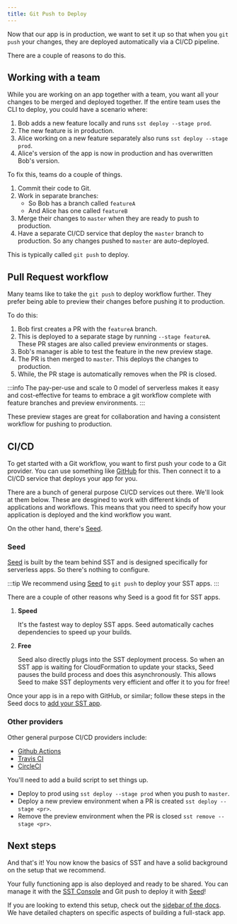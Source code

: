 ```yaml
---
title: Git Push to Deploy
---
```


Now that our app is in production, we want to set it up so that when you `git push` your changes, they are deployed automatically via a CI/CD pipeline.

There are a couple of reasons to do this.

## Working with a team

While you are working on an app together with a team, you want all your changes to be merged and deployed together. If the entire team uses the CLI to deploy, you could have a scenario where:

1. Bob adds a new feature locally and runs `sst deploy --stage prod`.
2. The new feature is in production.
3. Alice working on a new feature separately also runs `sst deploy --stage prod`.
4. Alice's version of the app is now in production and has overwritten Bob's version.

To fix this, teams do a couple of things.

1. Commit their code to Git.
2. Work in separate branches:
   - So Bob has a branch called `featureA`
   - And Alice has one called `featureB`
3. Merge their changes to `master` when they are ready to push to production.
4. Have a separate CI/CD service that deploy the `master` branch to production. So any changes pushed to `master` are auto-deployed.

This is typically called `git push` to deploy.

## Pull Request workflow

Many teams like to take the `git push` to deploy workflow further. They prefer being able to preview their changes before pushing it to production.

To do this:

1. Bob first creates a PR with the `featureA` branch.
2. This is deployed to a separate stage by running `--stage featureA`. These PR stages are also called preview environments or stages.
3. Bob's manager is able to test the feature in the new preview stage.
4. The PR is then merged to `master`. This deploys the changes to production.
5. While, the PR stage is automatically removes when the PR is closed.

:::info
The pay-per-use and scale to 0 model of serverless makes it easy and cost-effective for teams to embrace a git workflow complete with feature branches and preview environments.
:::

These preview stages are great for collaboration and having a consistent workflow for pushing to production.

## CI/CD

To get started with a Git workflow, you want to first push your code to a Git provider. You can use something like [GitHub](https://github.com) for this. Then connect it to a CI/CD service that deploys your app for you.

There are a bunch of general purpose CI/CD services out there. We'll look at them below. These are desgined to work with different kinds of applications and workflows. This means that you need to specify how your application is deployed and the kind workflow you want.

On the other hand, there's [Seed](https://seed.run).

### Seed

[Seed](https://seed.run) is built by the team behind SST and is designed specifically for serverless apps. So there's nothing to configure.

:::tip
We recommend using [Seed](https://seed.run) to `git push` to deploy your SST apps.
:::

There are a couple of other reasons why Seed is a good fit for SST apps.

1. **Speed**

   It's the fastest way to deploy SST apps. Seed automatically caches dependencies to speed up your builds.

2. **Free**

   Seed also directly plugs into the SST deployment process. So when an SST app is waiting for CloudFormation to update your stacks, Seed pauses the build process and does this asynchronously. This allows Seed to make SST deployments very efficient and offer it to you for free!

Once your app is in a repo with GitHub, or similar; follow these steps in the Seed docs to [add your SST app](https://seed.run/docs/adding-a-cdk-app).

### Other providers

Other general purpose CI/CD providers include:

- [Github Actions](https://github.com/features/actions)
- [Travis CI](https://www.travis-ci.com)
- [CircleCI](https://circleci.com)

You'll need to add a build script to set things up.

- Deploy to prod using `sst deploy --stage prod` when you push to `master`.
- Deploy a new preview environment when a PR is created `sst deploy --stage <pr>`.
- Remove the preview environment when the PR is closed `sst remove --stage <pr>`.

## Next steps

And that's it! You now know the basics of SST and have a solid background on the setup that we recommend.

Your fully functioning app is also deployed and ready to be shared. You can manage it with the [SST Console](../console.md) and Git push to deploy it with [Seed](https://seed.run)!

If you are looking to extend this setup, check out the [sidebar of the docs](/). We have detailed chapters on specific aspects of building a full-stack app.
